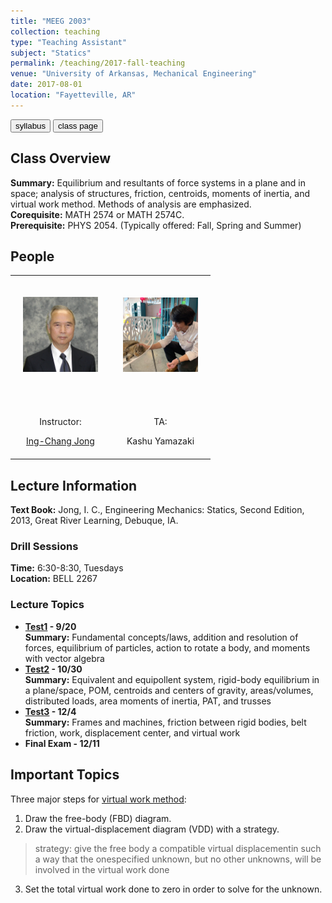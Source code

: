 ```yaml
---
title: "MEEG 2003"
collection: teaching
type: "Teaching Assistant"
subject: "Statics"
permalink: /teaching/2017-fall-teaching
venue: "University of Arkansas, Mechanical Engineering"
date: 2017-08-01
location: "Fayetteville, AR"
---
```


<button class="btn btn-round btn-sm btn-ghost-blue" onclick="location.href='/files/meeg2003_syllabus.pdf'">syllabus</button>
<button class="btn btn-round btn-sm btn-ghost-blue" onclick="location.href='https://icjong.hosted.uark.edu/'">class page</button>

## Class Overview
<b>Summary:</b> Equilibrium and resultants of force systems in a plane and in space; analysis of structures, friction, centroids, moments of inertia, and virtual work method. Methods of analysis are emphasized.<br>
<b>Corequisite:</b> MATH 2574 or MATH 2574C.<br> 
<b>Prerequisite:</b> PHYS 2054. (Typically offered: Fall, Spring and Summer)

## People
<table style="width:100%;border:0px;border-spacing:0px;border-collapse:collapse;margin-right:auto;">
  <tbody>
    <tr>
      <td style="padding:20px;vertical-align:middle">
        <p align="center"><img src="/images/icj070128s.jpg" width="120"/></p>
      </td>
      <td style="padding:20px;vertical-align:middle">
        <p align="center"><img src="/images/prof.jpg" width="120"/></p>
      </td>
    </tr>
    <tr>
      <td style="padding:20px;horizontal-align:middle">
        <center><p>Instructor: </p><a href="https://icjong.hosted.uark.edu/">Ing-Chang Jong</a></center>
      </td>
      <td style="padding:20px;horizontal-align:middle">
        <center><p>TA: </p><a>Kashu Yamazaki</a></center>
      </td>
    </tr>
  </tbody>
</table>
  
## Lecture Information
<b>Text Book:</b> Jong, I. C., Engineering Mechanics: Statics, Second Edition, 2013, Great River Learning, Debuque, IA. 

### Drill Sessions
<b>Time:</b> 6:30-8:30, Tuesdays<br>
<b>Location:</b> BELL 2267

### Lecture Topics
- <b>[**Test1**](https://icjong.hosted.uark.edu/2003/2003t1.063w.pdf) - 9/20</b><br> 
<b>Summary:</b> Fundamental concepts/laws, addition and resolution of forces, equilibrium of particles, action to rotate a body, and moments with vector algebra
- <b>[**Test2**](https://icjong.hosted.uark.edu/2003/2003t2w.073.pdf) - 10/30</b><br> 
<b>Summary:</b> Equivalent and equipollent system, rigid-body equilibrium in a plane/space, POM, centroids and centers of gravity, areas/volumes, distributed loads, area moments of inertia, PAT, and trusses  
- <b>[**Test3**](https://icjong.hosted.uark.edu/2003/2003t3.073w.pdf) - 12/4</b><br> 
<b>Summary:</b> Frames and machines, friction between rigid bodies, belt friction, work, displacement center, and virtual work
- <b>Final Exam - 12/11</b>

## Important Topics
Three major steps for [virtual work method](https://icjong.hosted.uark.edu/docu/05Portland.ppt.pdf):
1. Draw the free-body (FBD) diagram. 
2. Draw the virtual-displacement diagram (VDD) with a strategy.
> strategy: give the free body a compatible virtual displacementin such a way that the onespecified unknown, but no other unknowns, will be involved in the virtual work done
3. Set the total virtual work done to zero in order to solve for the unknown.
